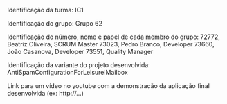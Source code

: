 Identificação da turma: IC1

Identificação do grupo: Grupo 62

Identificação do número, nome e papel de cada membro do grupo: 72772, Beatriz Oliveira, SCRUM Master
                                                               73023, Pedro Branco, Developer
                                                               73660, João Casanova, Developer
                                                               73551, Quality Manager
                                                               
Identificação da variante do projeto desenvolvida: AntiSpamConfigurationForLeisurelMailbox

Link para um vídeo no youtube com a demonstração da aplicação final desenvolvida (ex: http://...)
